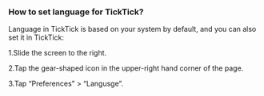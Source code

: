 ### How to set language for TickTick?

Language in TickTick is based on your system by default, and you can also set it in TickTick:

1.Slide the screen to the right.

2.Tap the gear-shaped icon in the upper-right hand corner of the page. 

3.Tap “Preferences” > “Langusge”. 



